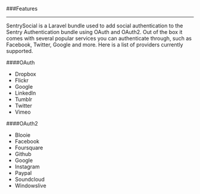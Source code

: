 ###Features

----------

SentrySocial is a Laravel bundle used to add social authentication to the Sentry Authentication bundle using OAuth and OAuth2.  Out of the box it comes with several popular services you can authenticate through, such as Facebook, Twitter, Google and more. Here is a list of providers currently supported.


####OAuth
- Dropbox
- Flickr
- Google
- LinkedIn
- Tumblr
- Twitter
- Vimeo

####OAuth2
- Blooie
- Facebook
- Foursquare
- Github
- Google
- Instagram
- Paypal
- Soundcloud
- Windowslive